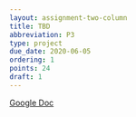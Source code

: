 ```yaml
---
layout: assignment-two-column
title: TBD
abbreviation: P3
type: project
due_date: 2020-06-05
ordering: 1 
points: 24
draft: 1
---
```


[Google Doc](https://docs.google.com/document/d/16DKHCKL4qQOxsXHzQ0rk244YOQ3kWCk49izeDpIfcOE/edit#)
